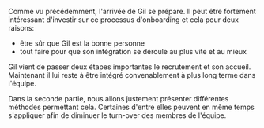Comme vu précédemment, l'arrivée de Gil se prépare. Il peut être fortement intéressant d'investir sur ce processus
d'onboarding et cela pour deux raisons:
- être sûr que Gil est la bonne personne
- tout faire pour que son intégration se déroule au plus vite et au mieux

Gil vient de passer deux étapes importantes le recrutement et son accueil.
Maintenant il lui reste à être intégré convenablement à plus long terme dans l'équipe.

Dans la seconde partie, nous allons justement présenter différentes méthodes permettant cela.
Certaines d'entre elles peuvent en même temps s'appliquer afin de diminuer le turn-over des membres de l'équipe.